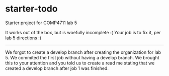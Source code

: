 # starter-todo
Starter project for COMP4711 lab 5

It works out of the box, but is woefully incomplete :(
Your job is to fix it, per lab 5 directions :)


*********************************************************

We forgot to create a develop branch after creating the organization for lab 5. We commited the first job without having a develop branch.
We brought this to your attention and you told us to create a read me stating that we created a develop branch after job 1 was finished. 